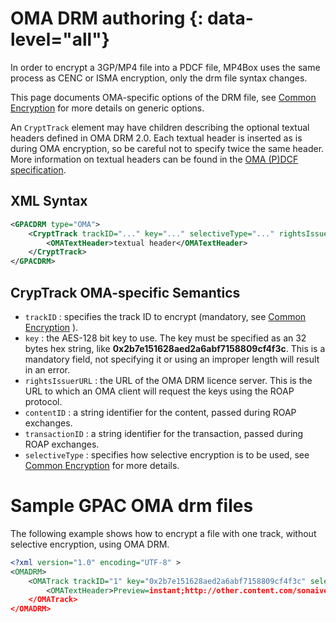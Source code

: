 # OMA DRM authoring {: data-level="all"}

In order to encrypt a 3GP/MP4 file into a PDCF file, MP4Box uses the same process as CENC or ISMA encryption, only the drm file syntax changes.

This page documents OMA-specific options of the DRM file, see [Common Encryption](Common-Encryption) for more details on generic options.

An `CryptTrack` element may have children describing the optional textual headers defined in OMA DRM 2.0. Each textual header is inserted as is during OMA encryption, so be careful not to specify twice the same header. More information on textual headers can be found in the [OMA (P)DCF specification](https://www.openmobilealliance.org/release/DRM/V2_1_2-20110531-A/OMA-TS-DRM_DCF-V2_1-20081014-A.pdf).

## XML Syntax

```xml
<GPACDRM type="OMA">
    <CryptTrack trackID="..." key="..." selectiveType="..." rightsIssuerURL="..." contentID="..." transactionID="..." >
        <OMATextHeader>textual header</OMATextHeader>
    </CryptTrack>
</GPACDRM>
```

## CrypTrack OMA-specific Semantics

*   `trackID` : specifies the track ID to encrypt (mandatory, see [Common Encryption](Common-Encryption) ).
*   `key` : the AES-128 bit key to use. The key must be specified as an 32 bytes hex string, like **0x2b7e151628aed2a6abf7158809cf4f3c**. This is a mandatory field, not specifying it or using an improper length will result in an error.
*   `rightsIssuerURL` : the URL of the OMA DRM licence server. This is the URL to which an OMA client will request the keys using the ROAP protocol.
*   `contentID` : a string identifier for the content, passed during ROAP exchanges.
*   `transactionID` : a string identifier for the transaction, passed during ROAP exchanges.
*   `selectiveType` : specifies how selective encryption is to be used, see [Common Encryption](Common-Encryption) for more details.

# Sample GPAC OMA drm files

The following example shows how to encrypt a file with one track, without selective encryption, using OMA DRM.

```xml
<?xml version="1.0" encoding="UTF-8" >
<OMADRM>
    <OMATrack trackID="1" key="0x2b7e151628aed2a6abf7158809cf4f3c" selectiveType="None" rightsIssuerURL="https://gpac.sourceforge.net/kms" contentID="WatchMe1984" transactionID="14fd12zd3q" >
        <OMATextHeader>Preview=instant;http://other.content.com/sonaive</OMATextHeader>
    </OMATrack>
</OMADRM>
```
